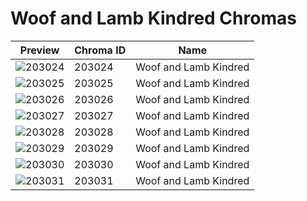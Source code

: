 # Woof and Lamb Kindred Chromas



| Preview | Chroma ID | Name |
|---------|-----------|------|
| ![203024](https://raw.communitydragon.org/latest/plugins/rcp-be-lol-game-data/global/default/v1/champion-chroma-images/203/203024.png) | 203024 | Woof and Lamb Kindred |
| ![203025](https://raw.communitydragon.org/latest/plugins/rcp-be-lol-game-data/global/default/v1/champion-chroma-images/203/203025.png) | 203025 | Woof and Lamb Kindred |
| ![203026](https://raw.communitydragon.org/latest/plugins/rcp-be-lol-game-data/global/default/v1/champion-chroma-images/203/203026.png) | 203026 | Woof and Lamb Kindred |
| ![203027](https://raw.communitydragon.org/latest/plugins/rcp-be-lol-game-data/global/default/v1/champion-chroma-images/203/203027.png) | 203027 | Woof and Lamb Kindred |
| ![203028](https://raw.communitydragon.org/latest/plugins/rcp-be-lol-game-data/global/default/v1/champion-chroma-images/203/203028.png) | 203028 | Woof and Lamb Kindred |
| ![203029](https://raw.communitydragon.org/latest/plugins/rcp-be-lol-game-data/global/default/v1/champion-chroma-images/203/203029.png) | 203029 | Woof and Lamb Kindred |
| ![203030](https://raw.communitydragon.org/latest/plugins/rcp-be-lol-game-data/global/default/v1/champion-chroma-images/203/203030.png) | 203030 | Woof and Lamb Kindred |
| ![203031](https://raw.communitydragon.org/latest/plugins/rcp-be-lol-game-data/global/default/v1/champion-chroma-images/203/203031.png) | 203031 | Woof and Lamb Kindred |